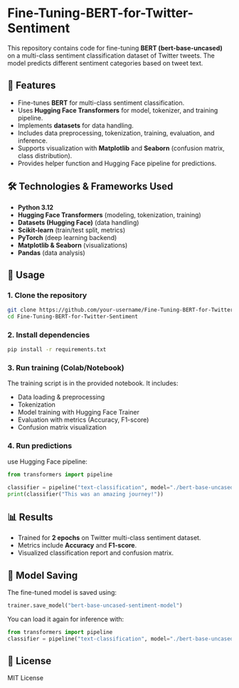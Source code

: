 # Fine-Tuning-BERT-for-Twitter-Sentiment

This repository contains code for fine-tuning **BERT (bert-base-uncased)** on a multi-class sentiment classification dataset of Twitter tweets. The model predicts different sentiment categories based on tweet text.

## 📌 Features

* Fine-tunes **BERT** for multi-class sentiment classification.
* Uses **Hugging Face Transformers** for model, tokenizer, and training pipeline.
* Implements **datasets** for data handling.
* Includes data preprocessing, tokenization, training, evaluation, and inference.
* Supports visualization with **Matplotlib** and **Seaborn** (confusion matrix, class distribution).
* Provides helper function and Hugging Face pipeline for predictions.

## 🛠️ Technologies & Frameworks Used

* **Python 3.12**
* **Hugging Face Transformers** (modeling, tokenization, training)
* **Datasets (Hugging Face)** (data handling)
* **Scikit-learn** (train/test split, metrics)
* **PyTorch** (deep learning backend)
* **Matplotlib & Seaborn** (visualizations)
* **Pandas** (data analysis)


## 🚀 Usage

### 1. Clone the repository

```bash
git clone https://github.com/your-username/Fine-Tuning-BERT-for-Twitter-Sentiment.git
cd Fine-Tuning-BERT-for-Twitter-Sentiment
```

### 2. Install dependencies

```bash
pip install -r requirements.txt
```

### 3. Run training (Colab/Notebook)

The training script is in the provided notebook. It includes:

* Data loading & preprocessing
* Tokenization
* Model training with Hugging Face Trainer
* Evaluation with metrics (Accuracy, F1-score)
* Confusion matrix visualization

### 4. Run predictions

use Hugging Face pipeline:

```python
from transformers import pipeline

classifier = pipeline("text-classification", model="./bert-base-uncased-sentiment-model")
print(classifier("This was an amazing journey!"))
```

## 📊 Results

* Trained for **2 epochs** on Twitter multi-class sentiment dataset.
* Metrics include **Accuracy** and **F1-score**.
* Visualized classification report and confusion matrix.

## 💾 Model Saving

The fine-tuned model is saved using:

```python
trainer.save_model("bert-base-uncased-sentiment-model")
```

You can load it again for inference with:

```python
from transformers import pipeline
classifier = pipeline("text-classification", model="./bert-base-uncased-sentiment-model")
```

## 📜 License

MIT License

